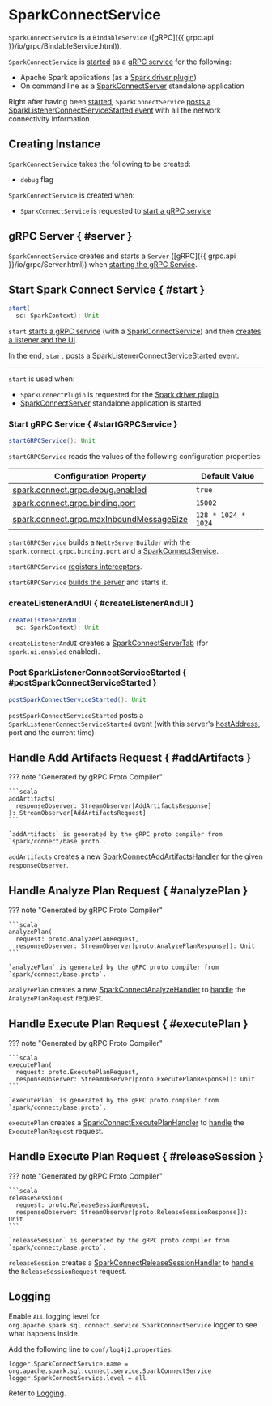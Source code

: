 # SparkConnectService

`SparkConnectService` is a `BindableService` ([gRPC]({{ grpc.api }}/io/grpc/BindableService.html)).

`SparkConnectService` is [started](#start) as a [gRPC service](#startGRPCService) for the following:

* Apache Spark applications (as a [Spark driver plugin](SparkConnectPlugin.md#driverPlugin))
* On command line as a [SparkConnectServer](SparkConnectServer.md) standalone application

Right after having been [started](#start), `SparkConnectService` [posts a SparkListenerConnectServiceStarted event](#postSparkConnectServiceStarted) with all the network connectivity information.

## Creating Instance

`SparkConnectService` takes the following to be created:

* <span id="debug"> `debug` flag

`SparkConnectService` is created when:

* `SparkConnectService` is requested to [start a gRPC service](#startGRPCService)

## gRPC Server { #server }

`SparkConnectService` creates and starts a `Server` ([gRPC]({{ grpc.api }}/io/grpc/Server.html)) when [starting the gRPC Service](#startGRPCService).

## Start Spark Connect Service { #start }

```scala
start(
  sc: SparkContext): Unit
```

`start` [starts a gRPC service](#startGRPCService) (with a [SparkConnectService](SparkConnectService.md)) and then [creates a listener and the UI](#createListenerAndUI).

In the end, `start` [posts a SparkListenerConnectServiceStarted event](#postSparkConnectServiceStarted).

---

`start` is used when:

* `SparkConnectPlugin` is requested for the [Spark driver plugin](SparkConnectPlugin.md#driverPlugin)
* [SparkConnectServer](SparkConnectServer.md) standalone application is started

### Start gRPC Service { #startGRPCService }

```scala
startGRPCService(): Unit
```

`startGRPCService` reads the values of the following configuration properties:

Configuration Property | Default Value
-----------------------|--------------
 [spark.connect.grpc.debug.enabled](configuration-properties.md#spark.connect.grpc.debug.enabled) | `true`
 [spark.connect.grpc.binding.port](configuration-properties.md#spark.connect.grpc.binding.port) | `15002`
 [spark.connect.grpc.maxInboundMessageSize](configuration-properties.md#spark.connect.grpc.maxInboundMessageSize) | `128 * 1024 * 1024`

`startGRPCService` builds a `NettyServerBuilder` with the `spark.connect.grpc.binding.port` and a [SparkConnectService](SparkConnectService.md).

`startGRPCService` [registers interceptors](SparkConnectInterceptorRegistry.md#chainInterceptors).

`startGRPCService` [builds the server](#server) and starts it.

### createListenerAndUI { #createListenerAndUI }

```scala
createListenerAndUI(
  sc: SparkContext): Unit
```

`createListenerAndUI` creates a [SparkConnectServerTab](SparkConnectServerTab.md) (for `spark.ui.enabled` enabled).

### Post SparkListenerConnectServiceStarted { #postSparkConnectServiceStarted }

```scala
postSparkConnectServiceStarted(): Unit
```

`postSparkConnectServiceStarted` posts a `SparkListenerConnectServiceStarted` event (with this server's [hostAddress](#hostAddress), port and the current time)

## Handle Add Artifacts Request { #addArtifacts }

??? note "Generated by gRPC Proto Compiler"

    ```scala
    addArtifacts(
      responseObserver: StreamObserver[AddArtifactsResponse]
    ): StreamObserver[AddArtifactsRequest]
    ```

    `addArtifacts` is generated by the gRPC proto compiler from `spark/connect/base.proto`.

`addArtifacts` creates a new [SparkConnectAddArtifactsHandler](SparkConnectAddArtifactsHandler.md) for the given `responseObserver`.

## Handle Analyze Plan Request { #analyzePlan }

??? note "Generated by gRPC Proto Compiler"

    ```scala
    analyzePlan(
      request: proto.AnalyzePlanRequest,
      responseObserver: StreamObserver[proto.AnalyzePlanResponse]): Unit
    ```

    `analyzePlan` is generated by the gRPC proto compiler from `spark/connect/base.proto`.

`analyzePlan` creates a new [SparkConnectAnalyzeHandler](SparkConnectAnalyzeHandler.md) to [handle](SparkConnectAnalyzeHandler.md#handle) the `AnalyzePlanRequest` request.

## Handle Execute Plan Request { #executePlan }

??? note "Generated by gRPC Proto Compiler"

    ```scala
    executePlan(
      request: proto.ExecutePlanRequest,
      responseObserver: StreamObserver[proto.ExecutePlanResponse]): Unit
    ```

    `executePlan` is generated by the gRPC proto compiler from `spark/connect/base.proto`.

`executePlan` creates a [SparkConnectExecutePlanHandler](SparkConnectExecutePlanHandler.md) to [handle](SparkConnectAnalyzeHandler.md#handle) the `ExecutePlanRequest` request.

## Handle Execute Plan Request { #releaseSession }

??? note "Generated by gRPC Proto Compiler"

    ```scala
    releaseSession(
      request: proto.ReleaseSessionRequest,
      responseObserver: StreamObserver[proto.ReleaseSessionResponse]): Unit
    ```

    `releaseSession` is generated by the gRPC proto compiler from `spark/connect/base.proto`.

`releaseSession` creates a [SparkConnectReleaseSessionHandler](SparkConnectReleaseSessionHandler.md) to [handle](SparkConnectReleaseSessionHandler.md#handle) the `ReleaseSessionRequest` request.

## Logging

Enable `ALL` logging level for `org.apache.spark.sql.connect.service.SparkConnectService` logger to see what happens inside.

Add the following line to `conf/log4j2.properties`:

```text
logger.SparkConnectService.name = org.apache.spark.sql.connect.service.SparkConnectService
logger.SparkConnectService.level = all
```

Refer to [Logging](../logging.md).

